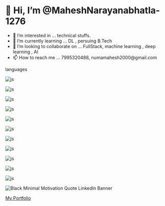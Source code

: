 <h1>👋 Hi, I’m @MaheshNarayanabhatla-1276</h1>
<ul>
<li>👀 I’m interested in ... technical stuffs.</li>
<li>🌱 I’m currently learning ... DL , persuing B.Tech</li>
<li>💞️ I’m looking to collaborate on ...   FullStack, machine learning , deep learning , AI </li>
<li>📫 How to reach me ...    7995320488, numamahesh2000@gmail.com</li>
</ul>

languages
<br/>
<!--- javascript --->
![js](https://img.shields.io/badge/javascript-grey?style=for-the-badge&logo=javascript)
<!--- python --->
![js](https://img.shields.io/badge/python-grey?style=for-the-badge&logo=python)
<!--- jango --->
![js](https://img.shields.io/badge/django-grey?style=for-the-badge&logo=django)
<!--- react --->
![js](https://img.shields.io/badge/react-grey?style=for-the-badge&logo=react) 
<!--- mysql --->
![js](https://img.shields.io/badge/mysql-grey?style=for-the-badge&logo=mysql)
<!--- machine learning --->
![js](https://img.shields.io/badge/sklearn-grey?style=for-the-badge&logo=scikit-learn)
<!--- tensorflow --->
![js](https://img.shields.io/badge/tensorflow-grey?style=for-the-badge&logo=tensorflow)
<!--- node --->
![js](https://img.shields.io/badge/node-grey?style=for-the-badge&logo=node)
<!--- c --->
![js](https://img.shields.io/badge/c-grey?style=for-the-badge&logo=c)
<!--- c++ --->
![js](https://img.shields.io/badge/c++-grey?style=for-the-badge&logo=gnu)
<!--- java --->
![js](https://img.shields.io/badge/java-grey?style=for-the-badge&logo=jre)

![Black Minimal Motivation Quote LinkedIn Banner](https://github.com/MaheshNarayanabhatla-1276/MaheshNarayanabhatla-1276/assets/66712941/41bc1570-c66d-4f3e-9116-a22eb4745796)

<a href="https://maheshnarayanabhatla.42web.io">  My Portfolio</a> 



<!---
MaheshNarayanabhatla-1276/MaheshNarayanabhatla-1276 is a ✨ special ✨ repository because its `README.md` (this file) appears on your GitHub profile.
You can click the Preview link to take a look at your changes.
--->
